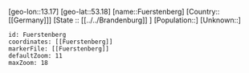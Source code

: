 ﻿---
location: [53.18,13.17]
mapzoom: [7,12] 
mapmarker: city 
type: City
tags:
- geo/City


SpocWebEntityId: 30319
isDeleted: false
confidential: public

---
[geo-lon::13.17]
[geo-lat::53.18]
[name::Fuerstenberg]
[Country::[[Germany]]]
[State :: [[../../Brandenburg]] ]
[Population::]
[Unknown::]


```leaflet
id: Fuerstenberg
coordinates: [[Fuerstenberg]]
markerFile: [[Fuerstenberg]]
defaultZoom: 11 
maxZoom: 18
```
